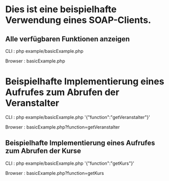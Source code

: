 # Dies ist eine beispielhafte Verwendung eines SOAP-Clients.
 
## Alle verfügbaren Funktionen anzeigen
CLI     : php example/basicExample.php

Browser : basicExample.php

# Beispielhafte Implementierung eines Aufrufes zum Abrufen der Veranstalter
CLI     : php example/basicExample.php '{"function":"getVeranstalter"}'

Browser : basicExample.php?function=getVeranstalter

## Beispielhafte Implementierung eines Aufrufes zum Abrufen der Kurse
CLI     : php example/basicExample.php '{"function":"getKurs"}'

Browser : basicExample.php?function=getKurs

